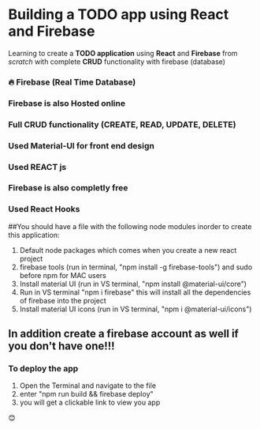 # Building a TODO app using React and Firebase
 
Learning to create a **TODO application** using **React** and **Firebase** from *scratch* with complete **CRUD** functionality with firebase (database)

### 🔥 Firebase (Real Time Database)
### Firebase is also Hosted online
### Full CRUD functionality (CREATE, READ, UPDATE, DELETE)
### Used Material-UI for front end design
### Used REACT js
### Firebase is also completly free
### Used React Hooks

##You should have a file with the following node modules inorder to create this application:

1. Default node packages which comes when you create a new react project
2. firebase tools (run in terminal, "npm install -g firebase-tools") and sudo before npm for MAC users
3. Install material UI (run in VS terminal, "npm install @material-ui/core")
4. Run in VS terminal "npm i firebase" this will install all the dependencies of firebase into the project
5. Install material UI icons (run in VS terminal, "npm i @material-ui/icons")

## In addition create a firebase account as well if you don't have one!!!


### To deploy the app
 1. Open the Terminal and navigate to the file
 2. enter "npm run build && firebase deploy"
 3. you will get a clickable link to view you app

😊
